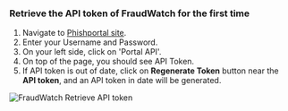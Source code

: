 ### Retrieve the API token of FraudWatch for the first time

1. Navigate to [Phishportal site](https://www.phishportal.com/).
2. Enter your Username and Password.
3. On your left side, click on 'Portal API'.
4. On top of the page, you should see API Token.
5. If API token is out of date, click on **Regenerate Token** button near the **API token**, and an API token in date will be generated.

![FraudWatch Retrieve API token](https://raw.githubusercontent.com/demisto/content/66001c381794d68b1571970485fcf5ce41c076e5/Packs/FraudWatch/doc_files/Generate_Token.png)

[comment]: <> (**after first configured API token, Demisto refreshes the key when it becomes out dated.**)
[comment]: <> (IMAGE TOO BIG TO ADD AT THIS MOMENT)

[comment]: <> (695bda5a449550319dcd9afd26c1dbbdcc93485c)
